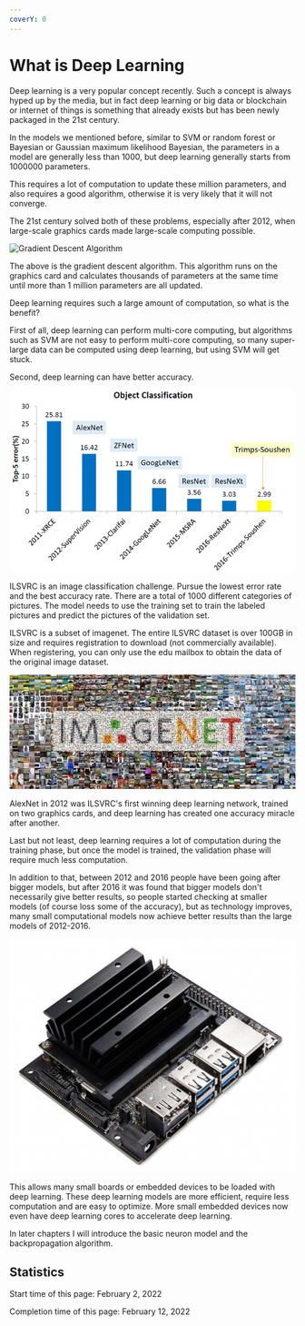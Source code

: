 ```yaml
---
coverY: 0
---
```


# What is Deep Learning

Deep learning is a very popular concept recently. Such a concept is always hyped up by the media, but in fact deep learning or big data or blockchain or internet of things is something that already exists but has been newly packaged in the 21st century.

In the models we mentioned before, similar to SVM or random forest or Bayesian or Gaussian maximum likelihood Bayesian, the parameters in a model are generally less than 1000, but deep learning generally starts from 1000000 parameters.

This requires a lot of computation to update these million parameters, and also requires a good algorithm, otherwise it is very likely that it will not converge.

The 21st century solved both of these problems, especially after 2012, when large-scale graphics cards made large-scale computing possible.

![Gradient Descent Algorithm](../.gitbook/assets/saddle\_point\_evaluation\_optimizers.gif)

The above is the gradient descent algorithm. This algorithm runs on the graphics card and calculates thousands of parameters at the same time until more than 1 million parameters are all updated.



Deep learning requires such a large amount of computation, so what is the benefit?

First of all, deep learning can perform multi-core computing, but algorithms such as SVM are not easy to perform multi-core computing, so many super-large data can be computed using deep learning, but using SVM will get stuck.

Second, deep learning can have better accuracy.

![ILSVRC challenge](<../.gitbook/assets/image (18).png>)

ILSVRC is an image classification challenge. Pursue the lowest error rate and the best accuracy rate. There are a total of 1000 different categories of pictures. The model needs to use the training set to train the labeled pictures and predict the pictures of the validation set.

ILSVRC is a subset of imagenet. The entire ILSVRC dataset is over 100GB in size and requires registration to download (not commercially available). When registering, you can only use the edu mailbox to obtain the data of the original image dataset.

![imagenet](<../.gitbook/assets/image (19).png>)

AlexNet in 2012 was ILSVRC's first winning deep learning network, trained on two graphics cards, and deep learning has created one accuracy miracle after another.

Last but not least, deep learning requires a lot of computation during the training phase, but once the model is trained, the validation phase will require much less computation.

In addition to that, between 2012 and 2016 people have been going after bigger models, but after 2016 it was found that bigger models don't necessarily give better results, so people started checking at smaller models (of course loss some of the accuracy), but as technology improves, many small computational models now achieve better results than the large models of 2012-2016.

![NVIDIA Jetson Nano](<../.gitbook/assets/image (6).png>)

This allows many small boards or embedded devices to be loaded with deep learning. These deep learning models are more efficient, require less computation and are easy to optimize. More small embedded devices now even have deep learning cores to accelerate deep learning.

In later chapters I will introduce the basic neuron model and the backpropagation algorithm.

## Statistics

Start time of this page: February 2, 2022

Completion time of this page: February 12, 2022
